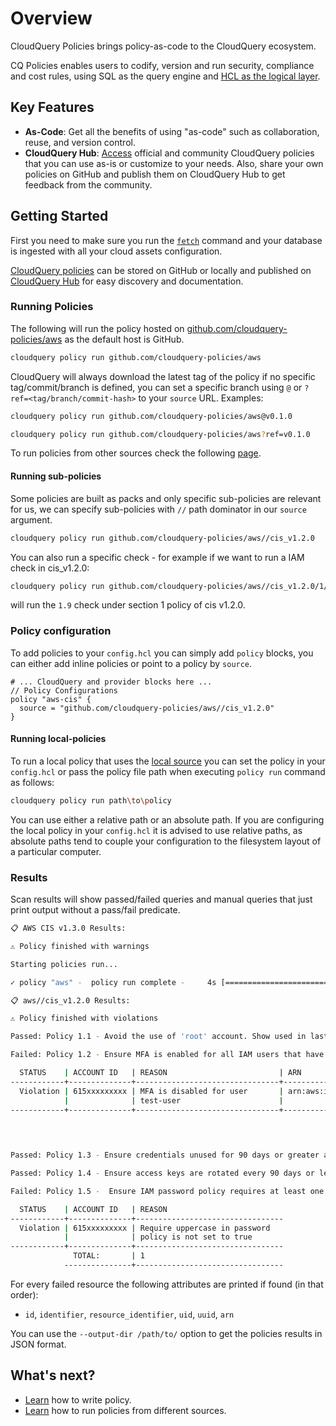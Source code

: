 # Overview

CloudQuery Policies brings policy-as-code to the CloudQuery ecosystem.

CQ Policies enables users to codify, version and run security, compliance and cost rules, using SQL as the query engine and [HCL as the logical layer](./language).

## Key Features

- **As-Code**: Get all the benefits of using "as-code" such as collaboration, reuse, and version control.
- **CloudQuery Hub**: [Access](https://hub.cloudquery.io) official and community CloudQuery policies that you can use as-is or customize to your needs. Also, share your own policies on GitHub and publish them on CloudQuery Hub to get feedback from the community.

## Getting Started

First you need to make sure you run the [`fetch`](../fetch/overview) command and your database is ingested with all your cloud assets configuration.

[CloudQuery policies](./language) can be stored on GitHub or locally and published on [CloudQuery Hub](https://hub.cloudquery.io) for easy discovery and documentation.

### Running Policies

The following will run the policy hosted on [github.com/cloudquery-policies/aws](https://github.com/cloudquery-policies/aws) as the default host is GitHub.

```bash
cloudquery policy run github.com/cloudquery-policies/aws
```

CloudQuery will always download the latest tag of the policy if no specific tag/commit/branch is defined, you can set a specific branch using `@` or `?ref=<tag/branch/commit-hash>` to your `source` URL. Examples:

```bash
cloudquery policy run github.com/cloudquery-policies/aws@v0.1.0
```

```bash
cloudquery policy run github.com/cloudquery-policies/aws?ref=v0.1.0
```

To run policies from other sources check the following [page](./sources).

#### Running sub-policies

Some policies are built as packs and only specific sub-policies are relevant for us, we can specify sub-policies with `//` path dominator in our `source` argument.

```bash
cloudquery policy run github.com/cloudquery-policies/aws//cis_v1.2.0
```

You can also run a specific check - for example if we want to run a IAM check in cis_v1.2.0:

```bash
cloudquery policy run github.com/cloudquery-policies/aws//cis_v1.2.0/1/1.9
```

will run the `1.9` check under section 1 policy of cis v1.2.0.

### Policy configuration

To add policies to your `config.hcl` you can simply add `policy` blocks, you can either add inline policies or point to a policy by `source`.

```hcl
# ... CloudQuery and provider blocks here ...
// Policy Configurations
policy "aws-cis" {
  source = "github.com/cloudquery-policies/aws//cis_v1.2.0"
}
```

#### Running local-policies

To run a local policy that uses the [local source](./sources#local) you can set the policy in your `config.hcl` or pass the policy file path when executing `policy run` command as follows:

```bash
cloudquery policy run path\to\policy
```

You can use either a relative path or an absolute path. If you are configuring the local policy in your `config.hcl` it is advised to use relative paths, as absolute paths tend to couple your configuration to the filesystem layout of a particular computer.

### Results

Scan results will show passed/failed queries and manual queries that just print output without a pass/fail predicate.  

```bash
📋 AWS CIS v1.3.0 Results:

⚠️ Policy finished with warnings

Starting policies run...

✓ policy "aws" -  policy run complete -     4s [==============================================================|  Finished Checks: 39/39

📋 aws//cis_v1.2.0 Results:

⚠️ Policy finished with violations

Passed: Policy 1.1 - Avoid the use of 'root' account. Show used in last 30 days (Scored)

Failed: Policy 1.2 - Ensure MFA is enabled for all IAM users that have a console password (Scored)

  STATUS    | ACCOUNT ID   | REASON                         | ARN                                      | PASSWORD LAST USED            | USER NAME | MFA ACTIVE
------------+--------------+--------------------------------+------------------------------------------+-------------------------------+-----------+-------------
  Violation | 615xxxxxxxxx | MFA is disabled for user       | arn:aws:iam::615xxxxxxxxx:user/test-user | 2022-04-07 18:31:35 +0000 UTC | test-user | false
            |              | test-user                      |                                          |                               |           |
------------+--------------+--------------------------------+------------------------------------------+-------------------------------+-----------+-------------
                                                                                                                                         TOTAL:    | 1
                                                                                                                                       ------------+-------------


Passed: Policy 1.3 - Ensure credentials unused for 90 days or greater are disabled (Scored)

Passed: Policy 1.4 - Ensure access keys are rotated every 90 days or less

Failed: Policy 1.5 -  Ensure IAM password policy requires at least one uppercase letter

  STATUS    | ACCOUNT ID   | REASON
------------+--------------+---------------------------------
  Violation | 615xxxxxxxxx | Require uppercase in password
            |              | policy is not set to true
------------+--------------+---------------------------------
              TOTAL:       | 1
            ---------------+---------------------------------
```

For every failed resource the following attributes are printed if found (in that order):

- `id`, `identifier`, `resource_identifier`, `uid`, `uuid`, `arn`

You can use the `--output-dir /path/to/` option to get the policies results in JSON format.

## What's next?

- [Learn](./language) how to write policy.
- [Learn](./sources) how to run policies from different sources.
